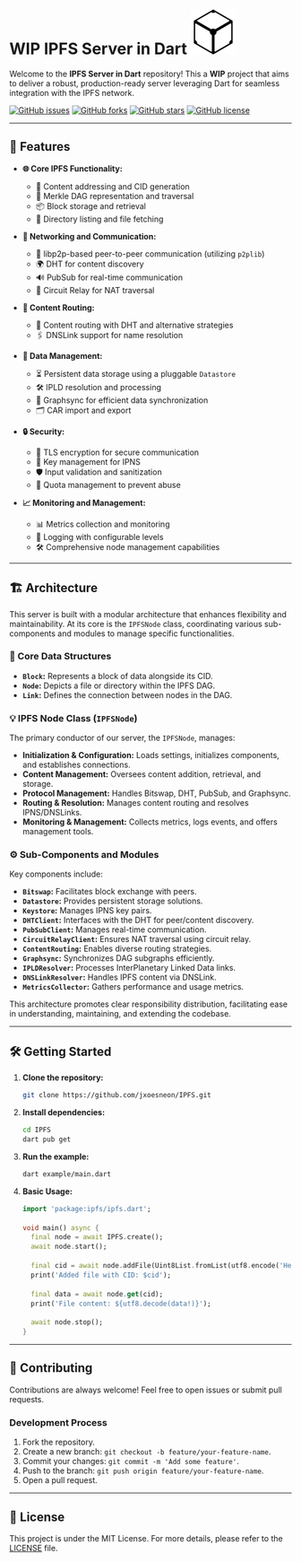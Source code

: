 # WIP IPFS Server in Dart ![IPFS Logo](lib/assets/logo.svg)

Welcome to the **IPFS Server in Dart** repository! This a **WIP** project that aims to deliver a robust, production-ready server leveraging Dart for seamless integration with the IPFS network.



[![GitHub issues](https://img.shields.io/github/issues/jxoesneon/IPFS)](https://github.com/jxoesneon/IPFS/issues)
[![GitHub forks](https://img.shields.io/github/forks/jxoesneon/IPFS)](https://github.com/jxoesneon/IPFS/network)
[![GitHub stars](https://img.shields.io/github/stars/jxoesneon/IPFS)](https://github.com/jxoesneon/IPFS/stargazers)
[![GitHub license](https://img.shields.io/github/license/jxoesneon/IPFS)](https://github.com/jxoesneon/IPFS/blob/main/LICENSE)

---

## 🚀 Features

- **🌐 Core IPFS Functionality:**
  - 🔗 Content addressing and CID generation
  - 🌲 Merkle DAG representation and traversal
  - 📦 Block storage and retrieval
  - 📁 Directory listing and file fetching

- **📡 Networking and Communication:**
  - 👥 libp2p-based peer-to-peer communication (utilizing `p2plib`)
  - 🌍 DHT for content discovery
  - 🔊 PubSub for real-time communication
  - 🔄 Circuit Relay for NAT traversal

- **🧭 Content Routing:**
  - 🎯 Content routing with DHT and alternative strategies
  - 🖇️ DNSLink support for name resolution

- **💾 Data Management:**
  - ⏳ Persistent data storage using a pluggable `Datastore`
  - 🛠️ IPLD resolution and processing
  - 📡 Graphsync for efficient data synchronization
  - 🗂️ CAR import and export

- **🔒 Security:**
  - 🔐 TLS encryption for secure communication
  - 🔑 Key management for IPNS
  - 🛡️ Input validation and sanitization
  - 📏 Quota management to prevent abuse

- **📈 Monitoring and Management:**
  - 📊 Metrics collection and monitoring
  - 📝 Logging with configurable levels
  - 🛠 Comprehensive node management capabilities

---

## 🏗 Architecture

This server is built with a modular architecture that enhances flexibility and maintainability. At its core is the `IPFSNode` class, coordinating various sub-components and modules to manage specific functionalities.

### 🌟 Core Data Structures

- **`Block`:** Represents a block of data alongside its CID.
- **`Node`:** Depicts a file or directory within the IPFS DAG.
- **`Link`:** Defines the connection between nodes in the DAG.

### 💡 IPFS Node Class (`IPFSNode`)

The primary conductor of our server, the `IPFSNode`, manages:

- **Initialization & Configuration:** Loads settings, initializes components, and establishes connections.
- **Content Management:** Oversees content addition, retrieval, and storage.
- **Protocol Management:** Handles Bitswap, DHT, PubSub, and Graphsync.
- **Routing & Resolution:** Manages content routing and resolves IPNS/DNSLinks.
- **Monitoring & Management:** Collects metrics, logs events, and offers management tools.

### ⚙ Sub-Components and Modules

Key components include:

- **`Bitswap`:** Facilitates block exchange with peers.
- **`Datastore`:** Provides persistent storage solutions.
- **`Keystore`:** Manages IPNS key pairs.
- **`DHTClient`:** Interfaces with the DHT for peer/content discovery.
- **`PubSubClient`:** Manages real-time communication.
- **`CircuitRelayClient`:** Ensures NAT traversal using circuit relay.
- **`ContentRouting`:** Enables diverse routing strategies.
- **`Graphsync`:** Synchronizes DAG subgraphs efficiently.
- **`IPLDResolver`:** Processes InterPlanetary Linked Data links.
- **`DNSLinkResolver`:** Handles IPFS content via DNSLink.
- **`MetricsCollector`:** Gathers performance and usage metrics.

This architecture promotes clear responsibility distribution, facilitating ease in understanding, maintaining, and extending the codebase.

---

## 🛠 Getting Started

1. **Clone the repository:**

   ```bash
   git clone https://github.com/jxoesneon/IPFS.git
   ```

2. **Install dependencies:**

    ```bash
    cd IPFS
    dart pub get
    ```

3. **Run the example:**

    ```bash
    dart example/main.dart
    ```

4. **Basic Usage:**

    ```dart
    import 'package:ipfs/ipfs.dart';

    void main() async {
      final node = await IPFS.create();
      await node.start();

      final cid = await node.addFile(Uint8List.fromList(utf8.encode('Hello IPFS!')));
      print('Added file with CID: $cid');

      final data = await node.get(cid);
      print('File content: ${utf8.decode(data!)}');

      await node.stop();
    }
    ```

---

## 🤝 Contributing

Contributions are always welcome! Feel free to open issues or submit pull requests.

### Development Process

1. Fork the repository.
2. Create a new branch: `git checkout -b feature/your-feature-name`.
3. Commit your changes: `git commit -m 'Add some feature'`.
4. Push to the branch: `git push origin feature/your-feature-name`.
5. Open a pull request.

---

## 📜 License

This project is under the MIT License. For more details, please refer to the [LICENSE](LICENSE) file.
